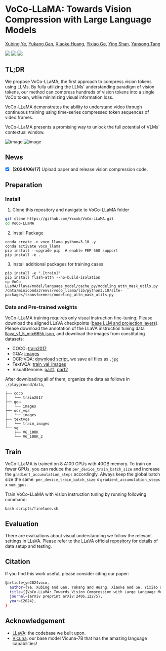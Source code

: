 # VoCo-LLaMA: Towards Vision Compression with Large Language Models

[Xubing Ye](https://github.com/Yxxxb), [Yukang Gan](https://scholar.google.com/citations?user=8rltp9AAAAAJ&hl=zh-CN), [Xiaoke Huang](https://xk-huang.github.io/), [Yixiao Ge](https://geyixiao.com/), [Ying Shan](https://scholar.google.com/citations?user=4oXBp9UAAAAJ&hl=en), [Yansong Tang](https://andytang15.github.io)

<p align="left">
  <a href='https://arxiv.org/abs/2406.12275'>
  <img src='https://img.shields.io/badge/Arxiv-2406.12275-A42C25?style=flat&logo=arXiv&logoColor=A42C25'></a> 
  <a href='https://arxiv.org/pdf/2406.12275'>
  <img src='https://img.shields.io/badge/Paper-PDF-purple?style=flat&logo=arXiv&logoColor=yellow'></a> 
  <a href='https://yxxxb.github.io/VoCo-LLaMA-page/'>
  <img src='https://img.shields.io/badge/Project-Page-%23df5b46?style=flat&logo=Google%20chrome&logoColor=%23df5b46'></a> 
</p>

## TL;DR

We propose VoCo-LLaMA, the first approach to compress vision tokens using LLMs. By fully utilizing the LLMs' understanding paradigm of vision tokens, our method can compress hundreds of vision tokens into a single VoCo token, while minimizing visual information loss.

VoCo-LLaMA demonstrates the ability to understand video through continuous training using time-series compressed token sequences of video frames.

VoCo-LLaMA presents a promising way to unlock the full potential of VLMs' contextual window.

![image](https://github.com/Yxxxb/VoCo-LLaMA/blob/main/IMG/structure.jpg)
![image](https://i.imgur.com/wznshA6.jpeg)

## News

- [x] **[2024/06/17]** Upload paper and release vision compression code.

## Preparation

### Install

1. Clone this repository and navigate to VoCo-LLaMA folder

```bash
git clone https://github.com/Yxxxb/VoCo-LLaMA.git
cd VoCo-LLaMA
```

2. Install Package

```Shell
conda create -n voco_llama python=3.10 -y
conda activate voco_llama
pip install --upgrade pip  # enable PEP 660 support
pip install -e .
```

3. Install additional packages for training cases

```
pip install -e ".[train]"
pip install flash-attn --no-build-isolation
cp VoCo-LLaMA/llava/model/language_model/cache_py/modeling_attn_mask_utils.py /data/miniconda3/envs/voco_llama/lib/python3.10/site-packages/transformers/modeling_attn_mask_utils.py
```

### Data and Pre-trained weights

VoCo-LLaMA training requires only visual instruction fine-tuning. Please download the aligned LLaVA checkpoints ([base LLM and projection layers](https://github.com/haotian-liu/LLaVA/blob/main/docs/MODEL_ZOO.md)). Please download the annotation of the LLaVA instruction tuning data [llava_v1_5_mix665k.json](https://huggingface.co/datasets/liuhaotian/LLaVA-Instruct-150K/blob/main/llava_v1_5_mix665k.json), and download the images from constituting datasets:

- COCO: [train2017](http://images.cocodataset.org/zips/train2017.zip)
- GQA: [images](https://downloads.cs.stanford.edu/nlp/data/gqa/images.zip)
- OCR-VQA: [download script](https://drive.google.com/drive/folders/1_GYPY5UkUy7HIcR0zq3ZCFgeZN7BAfm_?usp=sharing), we save all files as `.jpg`
- TextVQA: [train_val_images](https://dl.fbaipublicfiles.com/textvqa/images/train_val_images.zip)
- VisualGenome: [part1](https://cs.stanford.edu/people/rak248/VG_100K_2/images.zip), [part2](https://cs.stanford.edu/people/rak248/VG_100K_2/images2.zip)

After downloading all of them, organize the data as follows in `./playground/data`,

```
├── coco
│   └── train2017
├── gqa
│   └── images
├── ocr_vqa
│   └── images
├── textvqa
│   └── train_images
└── vg
    ├── VG_100K
    └── VG_100K_2
```

## Train

VoCo-LLaMA is trained on 8 A100 GPUs with 40GB memory. To train on fewer GPUs, you can reduce the `per_device_train_batch_size` and increase the `gradient_accumulation_steps` accordingly. Always keep the global batch size the same: `per_device_train_batch_size` x `gradient_accumulation_steps` x `num_gpus`. 

Train VoCo-LLaMA with vision instruction tuning by running following command:

```
bash scripts/finetune.sh
```

## Evaluation

There are evaluations about visual understanding we follow the relevant settings in LLaVA. Please refer to the LLaVA official [repository](https://github.com/haotian-liu/LLaVA/blob/main/docs/Evaluation.md) for details of data setup and testing.

## Citation

If you find this work useful, please consider citing our paper:

```bash
@article{ye2024voco,
  author={Ye, Xubing and Gan, Yukang and Huang, Xiaoke and Ge, Yixiao and Shan, Ying and Tang, Yansong},
  title={{VoCo-LLaMA: Towards Vision Compression with Large Language Models}},
  journal={arXiv preprint arXiv:2406.12275},
  year={2024},
}
```

## 

## Acknowledgement

- [LLaVA](https://github.com/haotian-liu/LLaVA): the codebase we built upon.
- [Vicuna](https://github.com/lm-sys/FastChat): our base model Vicuna-7B that has the amazing language capabilities!



